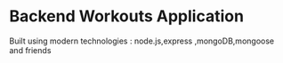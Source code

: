 # Backend Workouts Application

Built using modern technologies : node.js,express ,mongoDB,mongoose and friends
